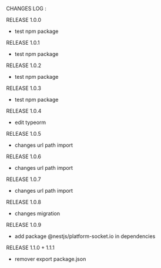 CHANGES LOG :

RELEASE 1.0.0

- test npm package

RELEASE 1.0.1

- test npm package

RELEASE 1.0.2

- test npm package

RELEASE 1.0.3

- test npm package

RELEASE 1.0.4

- edit typeorm

RELEASE 1.0.5

- changes url path import

RELEASE 1.0.6

- changes url path import

RELEASE 1.0.7

- changes url path import

RELEASE 1.0.8

- changes migration

RELEASE 1.0.9

- add package @nestjs/platform-socket.io in dependencies

RELEASE 1.1.0 + 1.1.1

- remover export package.json
